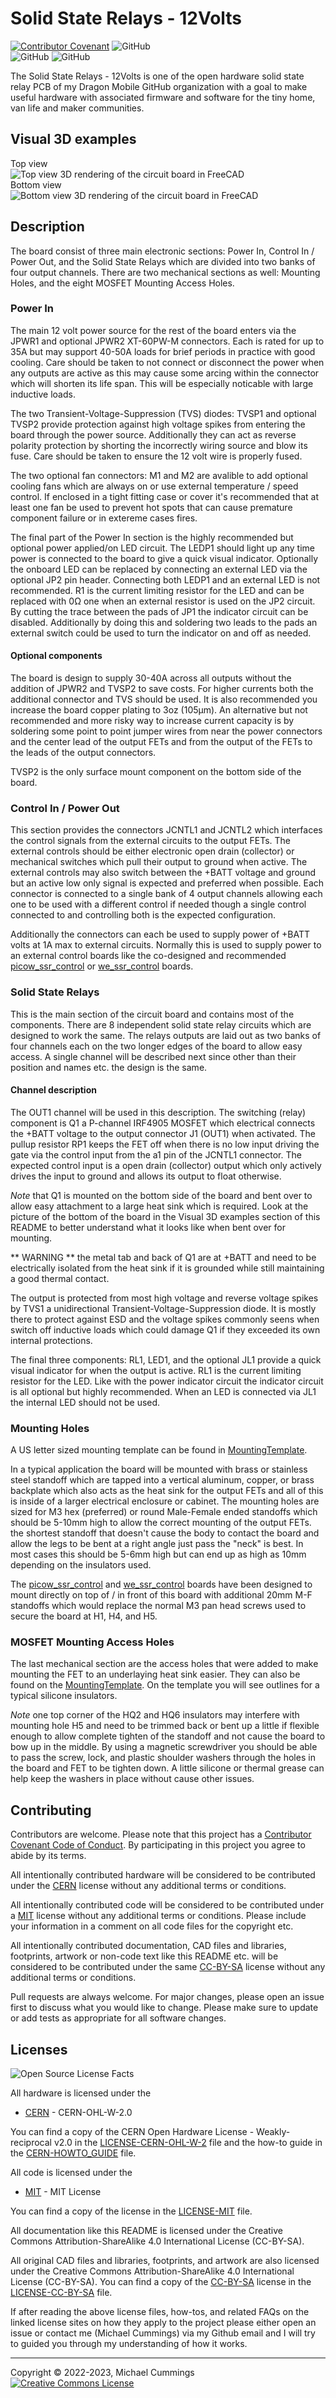 # Solid State Relays - 12Volts
[![Contributor Covenant](https://img.shields.io/badge/Contributor%20Covenant-v2.0%20adopted-ff69b4.svg)](CODE_OF_CONDUCT.md)
![GitHub](https://img.shields.io/static/v1?label=license&message=CERN-OHL-W-2.0%20%2F%20MIT%20%2F%20CC-BY-SA-4.0&color=orange)<br/>
![GitHub](https://img.shields.io/github/issues/dragon-mobile/solid_state_relays_12v)
![GitHub](https://img.shields.io/github/last-commit/dragon-mobile/solid_state_relays_12v)<br/>

The Solid State Relays - 12Volts is one of the open hardware solid state relay
PCB of my Dragon Mobile GitHub organization with a goal to make
useful hardware with associated firmware and software for the tiny home, van
life and maker communities.

## Visual 3D examples

Top view<br/>
![Top view 3D rendering of the circuit board in FreeCAD](docs/solid_state_relays_12v.png "Circuit board top view")<br/>
Bottom view<br/>
![Bottom view 3D rendering of the circuit board in FreeCAD](docs/solid_state_relays_12v_back.png "Circuit board bottom view")<br/>

## Description

The board consist of three main electronic sections: Power In,
Control In / Power Out,
and the Solid State Relays which are divided into two banks of four output
channels.
There are two mechanical sections as well: Mounting Holes, and the
eight MOSFET Mounting Access Holes.

### Power In

The main 12 volt power source for the rest of the board enters via the
JPWR1 and optional JPWR2 XT-60PW-M connectors. Each is rated for up to 35A but
may support 40-50A loads for brief periods in practice with good cooling.
Care should be taken to not connect or disconnect the power when any outputs
are active as this may cause some arcing within the connector which will
shorten its life span. This will be especially noticable with large inductive
loads.

The two Transient-Voltage-Suppression (TVS) diodes: TVSP1 and optional TVSP2
provide protection against high voltage spikes from entering the board through
the power source. Additionally they can act as reverse polarity protection by
shorting the incorrectly wiring source and blow its fuse. Care should be taken
to ensure the 12 volt wire is properly fused.

The two optional fan connectors: M1 and M2 are avalible to add optional cooling
fans which are always on or use external temperature / speed control.
If enclosed in a tight fitting case or cover it's recommended that at least one
fan be used to prevent hot spots that can cause premature component failure or
in extereme cases fires.

The final part of the Power In section is the highly recommended but optional
power applied/on LED circuit. The LEDP1 should light up any time power is
connected to the board to give a quick visual indicator. Optionally the onboard
LED can be replaced by connecting an external LED via the optional JP2 pin
header. Connecting both LEDP1 and an external LED is not recommended. R1 is the
current limiting resistor for the LED and can be replaced with 0Ω one when
an external resistor is used on the JP2 circuit.
By cutting the trace between the pads of JP1 the indicator circuit can be
disabled. Additionally by doing this and soldering two leads to the pads an
external switch could be used to turn the indicator on and off as needed.

#### Optional components

The board is design to supply 30-40A across all outputs without the addition
of JPWR2 and TVSP2 to save costs. For higher currents both the additional
connector and TVS should be used. It is also recommended you increase the
board copper plating to 3oz (105μm). An alternative but not recommended and
more risky way to increase current capacity is by soldering some point to point
jumper wires from near the power connectors and the center lead of the output
FETs and from the output of the FETs to the leads of the output connectors.

TVSP2 is the only surface mount component on the bottom side of the board.

### Control In / Power Out

This section provides the connectors JCNTL1 and JCNTL2 which interfaces the
control signals from the external circuits to the output FETs.
The external controls should be either electronic open drain (collector) or
mechanical switches which pull their output to ground when active.
The external controls may also switch between the +BATT voltage and ground but
an active low only signal is expected and preferred when possible.
Each connector is connected to a single bank of 4 output channels allowing each
one to be used with a different control if needed though a single control
connected to and controlling both is the expected configuration.

Additionally the connectors can each be used to supply power of +BATT volts at
1A max to external circuits.
Normally this is used to supply power to an external control boards like the
co-designed and recommended [picow_ssr_control] or [we_ssr_control] boards.

### Solid State Relays

This is the main section of the circuit board and contains most of the
components. There are 8 independent solid state relay circuits which are
designed to work the same. The relays outputs are laid out as two banks of
four channels each on the two longer edges of the board to allow easy access.
A single channel will be described next since other than their position and
names etc. the design is the same.

#### Channel description

The OUT1 channel will be used in this description. The switching (relay)
component is Q1 a P-channel IRF4905 MOSFET which electrical connects the +BATT
voltage to the output connector J1 (OUT1) when activated. The pullup resistor
RP1 keeps the FET off when there is no low input driving the gate via the
control input from the a1 pin of the JCNTL1 connector. The expected control
input is a open drain (collector) output which only actively drives the input
to ground and allows its output to float otherwise.

*Note* that Q1 is mounted on the bottom side of the board and bent over to
allow easy attachment to a large heat sink which is required. Look at the
picture of the bottom of the board in the Visual 3D examples section of this
README to better understand what it looks like when bent over for mounting.

** WARNING ** the metal tab and back of Q1 are at +BATT and need to be
electrically isolated from the heat sink if it is grounded while still
maintaining a good thermal contact.

The output is protected from most high voltage and reverse voltage spikes by
TVS1 a unidirectional Transient-Voltage-Suppression diode. It is mostly there
to protect against ESD and the voltage spikes commonly seens when switch off
inductive loads which could damage Q1 if they exceeded its own internal
protections.

The final three components: RL1, LED1, and the optional JL1 provide a quick
visual indicator for when the output is active. RL1 is the current limiting
resistor for the LED. Like with the power indicator circuit the indicator
circuit is all optional but highly recommended. When an LED is connected via
JL1 the internal LED should not be used.

### Mounting Holes

A US letter sized mounting template can be found in [MountingTemplate].

In a typical application the board will be mounted with brass or stainless
steel standoff which are tapped into a vertical aluminum, copper, or brass
backplate which also acts as the heat sink for the output FETs and all of
this is inside of a larger electrical enclosure or cabinet.
The mounting holes are sized for M3 hex (preferred) or round Male-Female ended
standoffs which should be 5-10mm high to allow the correct mounting of the
output FETs. the shortest standoff that doesn't cause the body to contact the
board and allow the legs to be bent at a right angle just pass the "neck" is
best.
In most cases this should be 5-6mm high but can end up as high as 10mm
depending on the insulators used.

The [picow_ssr_control] and [we_ssr_control] boards have been designed to mount
directly on top of / in front of this board with additional 20mm M-F standoffs
which would replace the normal M3 pan head screws used to secure the board at
H1, H4, and H5.

### MOSFET Mounting Access Holes

The last mechanical section are the access holes that were added to make
mounting the FET to an underlaying heat sink easier. They can also be found
on the [MountingTemplate]. On the template you will see outlines for a
typical silicone insulators.

*Note* one top corner of the HQ2 and HQ6 insulators may interfere with mounting
hole H5 and need to be trimmed back or bent up a little if flexible enough to
allow complete tighten of the standoff and not cause the board to bow up in the
middle. By using a magnetic screwdriver you should be able to pass the screw,
lock, and plastic shoulder washers through the holes in the board and FET to be
tighten down.
A little silicone or thermal grease can help keep the washers in place without
cause other issues.

## Contributing

Contributors are welcome.
Please note that this project has a [Contributor Covenant Code of Conduct].
By participating in this project you agree to abide by its terms.

All intentionally contributed hardware will be considered to be contributed
under the [CERN] license without any additional terms or conditions.

All intentionally contributed code will be considered to be contributed
under a [MIT] license without any additional terms or conditions.
Please include your information in a comment on all code files for the copyright
etc.

All intentionally contributed documentation, CAD files and libraries, footprints,
artwork or non-code text like this README etc. will be considered to be
contributed under the same [CC-BY-SA] license without any additional terms or
conditions.

Pull requests are always welcome. For major changes, please open an issue first
to discuss what you would like to change.
Please make sure to update or add tests as appropriate for all software changes.

## Licenses

![Open Source License Facts](docs/oshw_facts.svg "Open Source License Facts")<br/>

All hardware is licensed under the

  * [CERN] - CERN-OHL-W-2.0
  
You can find a copy of the CERN Open Hardware License - Weakly-reciprocal v2.0
in the [LICENSE-CERN-OHL-W-2] file and the how-to guide in the
[CERN-HOWTO_GUIDE] file.

All code is licensed under the

  * [MIT] - MIT License

You can find a copy of the license in the [LICENSE-MIT] file.

All documentation like this README is licensed under the Creative Commons
Attribution-ShareAlike 4.0 International License (CC-BY-SA).

All original CAD files and libraries, footprints, and artwork are also licensed
under the
Creative Commons Attribution-ShareAlike 4.0 International License (CC-BY-SA).
You can find a copy of the [CC-BY-SA] license in the [LICENSE-CC-BY-SA] file.

If after reading the above license files, how-tos, and related FAQs on the
linked license sites on how they apply to the project please either open an
issue or contact me (Michael Cummings) via my Github email and I will try
to guided you through my understanding of how it works.

[CC-BY-SA]: http://creativecommons.org/licenses/by-sa/4.0/
[CERN]: https://ohwr.org/project/cernohl/wikis/Documents/CERN-OHL-version-2
[CERN-HOWTO_GUIDE]: docs/cern_ohl_w_v2_howto.pdf
[Contributor Covenant Code of Conduct]: CODE_OF_CONDUCT.md 
[LICENSE-CC-BY-SA]: LICENSE-CC-BY-SA
[LICENSE-CERN-OHL-W-2]: CERN-OHL-W-2
[LICENSE-MIT]: LICENSE-MIT
[MIT]: https://opensource.org/licenses/MIT
[MountingTemplate]: docs/MountingTemplate.pdf
[picow_ssr_control]: https://github.com/dragon-mobile/picow_ssr_control
[we_ssr_control]: https://github.com/dragon-mobile/we_ssr_control


<hr>
Copyright &copy; 2022-2023, Michael Cummings<br/>
<a rel="license" href="http://creativecommons.org/licenses/by-sa/4.0/">
<img alt="Creative Commons License" style="border-width:0" src="https://i.creativecommons.org/l/by-sa/4.0/88x31.png" />
</a>
